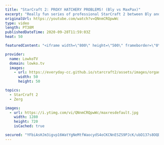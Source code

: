```yaml
---
title: "StarCraft 2: PROXY HATCHERY PROBLEMS! (Bly vs MaxPax)"
excerpt: "Really fun series of professional StarCraft 2 between Bly and MaxPax. Every game brings something new on an already crazy build order: The Proxy Hatchery. In this Zerg versus Protoss we see two progamers face off an exciting best-of-3 series of SC2.  Become a YouTube member: https://lowko.tv/join Support"
originalUrl: https://youtube.com/watch?v=QNnmCRQpwWc
type: video
length: PT38M
publishedDateTime: 2020-09-28T11:59:03Z
heat: 50

featuredContent: "<iframe width=\"800\" height=\"500\" frameborder=\"0\" src=\"https://www.youtube.com/embed/QNnmCRQpwWc\" allow=\"accelerometer; autoplay; encrypted-media; gyroscope; picture-in-picture\" allowfullscreen></iframe>"

provider:
  name: LowkoTV
  domain: lowko.tv
  images:
    - url: https://everyday-cc.github.io/starcraft2/assets/images/organizations/lowko.tv-50x50.jpg
      width: 50
      height: 50

topics:
  - StarCraft 2
  - Zerg

images:
  - url: https://i.ytimg.com/vi/QNnmCRQpwWc/maxresdefault.jpg
    width: 1280
    height: 720
    isCached: true

secured: "YFbiAsHJm3igvp16WatYgNeMtfWaocydS4oCKCNnESZS9PJcK/ubD137s8OQDZ9tYXsx1WHkFI9Z3pXqbuGk93sCCVlpV/SUCUgiQ6UlVcF+haxUx5lyhabyumOqnbLrTNbN41K+JAP3SEcI9TbI+kHs33qxPwVgRMkEYunMdcFzvvCImw+OZ64xhHf0G+iSppwHmm31WRxBId6Bc7WDJSpvrqhLVq+0kgiBZratt4XgaWS5NaMsgxhhQ/BdUOpC0Aqjvi1N0aeDU9bUCrHVzuSsinGUS0kJgIBhUDoPuqLOKhHZ9AaRyjb6brndd9RHiVR8/+vtGx45tlQHaTMvH45ZUnwOAdSNihulu+OSvYwqfGHsBDUB5FjJM/ZrAvOjpoQ2hHzaAb/v8Y9AnH7FfgtZNn6Y1WBlc1iLvnU1ElcnHvOQ+sb9J8Bzq/LbviX3;BhGlEej401WhydjfpTez+g=="
---
```


